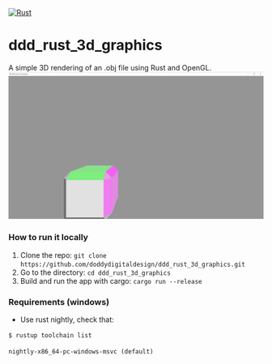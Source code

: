 [![Rust](https://github.com/doddydigitaldesign/ddd_rust_3d_graphics/workflows/Rust/badge.svg)](https://github.com/doddydigitaldesign/ddd_rust_3d_graphics/actions)

# ddd_rust_3d_graphics
A simple 3D rendering of an .obj file using Rust and OpenGL. 
![alt Preview](https://raw.githubusercontent.com/doddydigitaldesign/ddd_rust_3d_graphics/master/demo.png)

### How to run it locally
1. Clone the repo: ```git clone https://github.com/doddydigitaldesign/ddd_rust_3d_graphics.git```
2. Go to the directory: ```cd ddd_rust_3d_graphics```
3. Build and run the app with cargo: ```cargo run --release```

### Requirements (windows)
- Use rust nightly, check that: 
```
$ rustup toolchain list

nightly-x86_64-pc-windows-msvc (default)
```
